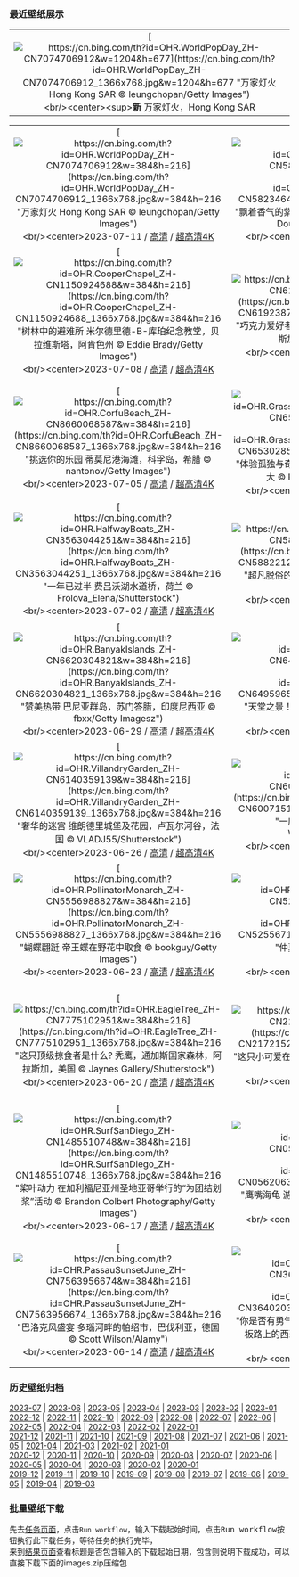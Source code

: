 ### 最近壁纸展示
||
|:---:|
|[![https://cn.bing.com/th?id=OHR.WorldPopDay_ZH-CN7074706912&w=1204&h=677](https://cn.bing.com/th?id=OHR.WorldPopDay_ZH-CN7074706912_1366x768.jpg&w=1204&h=677 "万家灯火&#10;Hong Kong SAR&#10;© leungchopan/Getty Images")](https://cn.bing.com/search?q=%e9%a6%99%e6%b8%af%e7%89%b9%e5%88%ab%e8%a1%8c%e6%94%bf%e5%8c%ba&form=hpcapt&mkt=zh-cn&filters=HpDate:"20230710_1600")<br/><center><sup>**新**</sup>&nbsp;万家灯火，Hong Kong SAR<center/>|

||||
|:---:|:---:|:---:|
|[![https://cn.bing.com/th?id=OHR.WorldPopDay_ZH-CN7074706912&w=384&h=216](https://cn.bing.com/th?id=OHR.WorldPopDay_ZH-CN7074706912_1366x768.jpg&w=384&h=216 "万家灯火&#10;Hong Kong SAR&#10;© leungchopan/Getty Images")](https://cn.bing.com/search?q=%e9%a6%99%e6%b8%af%e7%89%b9%e5%88%ab%e8%a1%8c%e6%94%bf%e5%8c%ba&form=hpcapt&mkt=zh-cn&filters=HpDate:"20230710_1600")<br/><center>2023-07-11 / [高清](https://cn.bing.com/th?id=OHR.WorldPopDay_ZH-CN7074706912_1920x1200.jpg&w=1920&h=1200) / [超高清4K](https://cn.bing.com/th?id=OHR.WorldPopDay_ZH-CN7074706912_UHD.jpg&w=3840&h=2160)<center/>|[![https://cn.bing.com/th?id=OHR.SomersetLavender_ZH-CN5823464763&w=384&h=216](https://cn.bing.com/th?id=OHR.SomersetLavender_ZH-CN5823464763_1366x768.jpg&w=384&h=216 "飘着香气的紫色海洋&#10;萨默塞特郡的薰衣草田，英国&#10;© Doug Chinnery/Getty Images")](https://cn.bing.com/search?q=%e8%96%b0%e8%a1%a3%e8%8d%89&form=hpcapt&mkt=zh-cn&filters=HpDate:"20230709_1600")<br/><center>2023-07-10 / [高清](https://cn.bing.com/th?id=OHR.SomersetLavender_ZH-CN5823464763_1920x1200.jpg&w=1920&h=1200) / [超高清4K](https://cn.bing.com/th?id=OHR.SomersetLavender_ZH-CN5823464763_UHD.jpg&w=3840&h=2160)<center/>|[![https://cn.bing.com/th?id=OHR.MoselleRiver_ZH-CN1283415242&w=384&h=216](https://cn.bing.com/th?id=OHR.MoselleRiver_ZH-CN1283415242_1366x768.jpg&w=384&h=216 "河湾&#10;克罗夫附近的摩泽尔河，德国&#10;© Jorg Greuel/Getty Images")](https://cn.bing.com/search?q=%e6%91%a9%e6%b3%bd%e5%b0%94%e6%b2%b3&form=hpcapt&mkt=zh-cn&filters=HpDate:"20230708_1600")<br/><center>2023-07-09 / [高清](https://cn.bing.com/th?id=OHR.MoselleRiver_ZH-CN1283415242_1920x1200.jpg&w=1920&h=1200) / [超高清4K](https://cn.bing.com/th?id=OHR.MoselleRiver_ZH-CN1283415242_UHD.jpg&w=3840&h=2160)<center/>|
|[![https://cn.bing.com/th?id=OHR.CooperChapel_ZH-CN1150924688&w=384&h=216](https://cn.bing.com/th?id=OHR.CooperChapel_ZH-CN1150924688_1366x768.jpg&w=384&h=216 "树林中的避难所&#10;米尔德里德-B-库珀纪念教堂，贝拉维斯塔，阿肯色州&#10;© Eddie Brady/Getty Images")](https://cn.bing.com/search?q=%e9%98%bf%e8%82%af%e8%89%b2%e5%b7%9e&form=hpcapt&mkt=zh-cn&filters=HpDate:"20230707_1600")<br/><center>2023-07-08 / [高清](https://cn.bing.com/th?id=OHR.CooperChapel_ZH-CN1150924688_1920x1200.jpg&w=1920&h=1200) / [超高清4K](https://cn.bing.com/th?id=OHR.CooperChapel_ZH-CN1150924688_UHD.jpg&w=3840&h=2160)<center/>|[![https://cn.bing.com/th?id=OHR.CocoaPods_ZH-CN6192387360&w=384&h=216](https://cn.bing.com/th?id=OHR.CocoaPods_ZH-CN6192387360_1366x768.jpg&w=384&h=216 "巧克力爱好者最爱的水果&#10;安班加的可可豆荚，马达加斯加&#10;© pierivb/Getty Images")](https://cn.bing.com/search?q=%e5%8f%af%e5%8f%af%e8%b1%86&form=hpcapt&mkt=zh-cn&filters=HpDate:"20230706_1600")<br/><center>2023-07-07 / [高清](https://cn.bing.com/th?id=OHR.CocoaPods_ZH-CN6192387360_1920x1200.jpg&w=1920&h=1200) / [超高清4K](https://cn.bing.com/th?id=OHR.CocoaPods_ZH-CN6192387360_UHD.jpg&w=3840&h=2160)<center/>|[![https://cn.bing.com/th?id=OHR.KissingPenguins_ZH-CN5449471262&w=384&h=216](https://cn.bing.com/th?id=OHR.KissingPenguins_ZH-CN5449471262_1366x768.jpg&w=384&h=216 "接吻的企鹅&#10;南跳岩企鹅，福克兰群岛&#10;© Tony Beck/Getty Images")](https://cn.bing.com/search?q=%e5%8d%97%e8%b7%b3%e5%b2%a9%e4%bc%81%e9%b9%85&form=hpcapt&mkt=zh-cn&filters=HpDate:"20230705_1600")<br/><center>2023-07-06 / [高清](https://cn.bing.com/th?id=OHR.KissingPenguins_ZH-CN5449471262_1920x1200.jpg&w=1920&h=1200) / [超高清4K](https://cn.bing.com/th?id=OHR.KissingPenguins_ZH-CN5449471262_UHD.jpg&w=3840&h=2160)<center/>|
|[![https://cn.bing.com/th?id=OHR.CorfuBeach_ZH-CN8660068587&w=384&h=216](https://cn.bing.com/th?id=OHR.CorfuBeach_ZH-CN8660068587_1366x768.jpg&w=384&h=216 "挑选你的乐园&#10;蒂莫尼港海滩，科孚岛，希腊&#10;© nantonov/Getty Images")](https://cn.bing.com/search?q=%e7%a7%91%e5%ad%9a%e5%b2%9b&form=hpcapt&mkt=zh-cn&filters=HpDate:"20230704_1600")<br/><center>2023-07-05 / [高清](https://cn.bing.com/th?id=OHR.CorfuBeach_ZH-CN8660068587_1920x1200.jpg&w=1920&h=1200) / [超高清4K](https://cn.bing.com/th?id=OHR.CorfuBeach_ZH-CN8660068587_UHD.jpg&w=3840&h=2160)<center/>|[![https://cn.bing.com/th?id=OHR.GrasslandsNationalParkSaskachewan_ZH-CN6530285883&w=384&h=216](https://cn.bing.com/th?id=OHR.GrasslandsNationalParkSaskachewan_ZH-CN6530285883_1366x768.jpg&w=384&h=216 "体验孤独与奇迹&#10;草原国家公园，萨斯喀彻温省，加拿大&#10;© Robert Postma/Getty Images")](https://cn.bing.com/search?q=%e8%8d%89%e5%8e%9f%e5%9b%bd%e5%ae%b6%e5%85%ac%e5%9b%ad&form=hpcapt&mkt=zh-cn&filters=HpDate:"20230703_1600")<br/><center>2023-07-04 / [高清](https://cn.bing.com/th?id=OHR.GrasslandsNationalParkSaskachewan_ZH-CN6530285883_1920x1200.jpg&w=1920&h=1200) / [超高清4K](https://cn.bing.com/th?id=OHR.GrasslandsNationalParkSaskachewan_ZH-CN6530285883_UHD.jpg&w=3840&h=2160)<center/>|[![https://cn.bing.com/th?id=OHR.CoyoteBanff_ZH-CN4183627255&w=384&h=216](https://cn.bing.com/th?id=OHR.CoyoteBanff_ZH-CN4183627255_1366x768.jpg&w=384&h=216 "天气热得让人想嗷嗷叫！&#10;班夫的土狼，加拿大&#10;© Harry Collins/Getty Images")](https://cn.bing.com/search?q=%e5%9c%9f%e7%8b%bc&form=hpcapt&mkt=zh-cn&filters=HpDate:"20230702_1600")<br/><center>2023-07-03 / [高清](https://cn.bing.com/th?id=OHR.CoyoteBanff_ZH-CN4183627255_1920x1200.jpg&w=1920&h=1200) / [超高清4K](https://cn.bing.com/th?id=OHR.CoyoteBanff_ZH-CN4183627255_UHD.jpg&w=3840&h=2160)<center/>|
|[![https://cn.bing.com/th?id=OHR.HalfwayBoats_ZH-CN3563044251&w=384&h=216](https://cn.bing.com/th?id=OHR.HalfwayBoats_ZH-CN3563044251_1366x768.jpg&w=384&h=216 "一年已过半&#10;费吕沃湖水道桥，荷兰&#10;© Frolova_Elena/Shutterstock")](https://cn.bing.com/search?q=%e8%b4%b9%e5%90%95%e6%b2%83%e6%b9%96%e6%b0%b4%e9%81%93%e6%a1%a5&form=hpcapt&mkt=zh-cn&filters=HpDate:"20230701_1600")<br/><center>2023-07-02 / [高清](https://cn.bing.com/th?id=OHR.HalfwayBoats_ZH-CN3563044251_1920x1200.jpg&w=1920&h=1200) / [超高清4K](https://cn.bing.com/th?id=OHR.HalfwayBoats_ZH-CN3563044251_UHD.jpg&w=3840&h=2160)<center/>|[![https://cn.bing.com/th?id=OHR.RomeView_ZH-CN5882212305&w=384&h=216](https://cn.bing.com/th?id=OHR.RomeView_ZH-CN5882212305_1366x768.jpg&w=384&h=216 "超凡脱俗的风景&#10;从意大利圣天使城堡俯瞰罗马&#10;© sborisov/Getty Images")](https://cn.bing.com/search?q=%e7%bd%97%e9%a9%ac&form=hpcapt&mkt=zh-cn&filters=HpDate:"20230630_1600")<br/><center>2023-07-01 / [高清](https://cn.bing.com/th?id=OHR.RomeView_ZH-CN5882212305_1920x1200.jpg&w=1920&h=1200) / [超高清4K](https://cn.bing.com/th?id=OHR.RomeView_ZH-CN5882212305_UHD.jpg&w=3840&h=2160)<center/>|[![https://cn.bing.com/th?id=OHR.ClamBears_ZH-CN5686721500&w=384&h=216](https://cn.bing.com/th?id=OHR.ClamBears_ZH-CN5686721500_1366x768.jpg&w=384&h=216 "孩子，你把鱼扔哪儿了？&#10;棕熊妈妈和幼崽，克拉克湖国家公园和自然保护区，美国阿拉斯加州&#10;© Carlos Carreno/Getty Images")](https://cn.bing.com/search?q=%e6%a3%95%e7%86%8a&form=hpcapt&mkt=zh-cn&filters=HpDate:"20230629_1600")<br/><center>2023-06-30 / [高清](https://cn.bing.com/th?id=OHR.ClamBears_ZH-CN5686721500_1920x1200.jpg&w=1920&h=1200) / [超高清4K](https://cn.bing.com/th?id=OHR.ClamBears_ZH-CN5686721500_UHD.jpg&w=3840&h=2160)<center/>|
|[![https://cn.bing.com/th?id=OHR.BanyakIslands_ZH-CN6620304821&w=384&h=216](https://cn.bing.com/th?id=OHR.BanyakIslands_ZH-CN6620304821_1366x768.jpg&w=384&h=216 "赞美热带&#10;巴尼亚群岛，苏门答腊，印度尼西亚&#10;© fbxx/Getty Imagesz")](https://cn.bing.com/search?q=%e5%b7%b4%e5%b0%bc%e4%ba%9a%e7%be%a4%e5%b2%9b&form=hpcapt&mkt=zh-cn&filters=HpDate:"20230628_1600")<br/><center>2023-06-29 / [高清](https://cn.bing.com/th?id=OHR.BanyakIslands_ZH-CN6620304821_1920x1200.jpg&w=1920&h=1200) / [超高清4K](https://cn.bing.com/th?id=OHR.BanyakIslands_ZH-CN6620304821_UHD.jpg&w=3840&h=2160)<center/>|[![https://cn.bing.com/th?id=OHR.ItalyCinqueTerre_ZH-CN6495965228&w=384&h=216](https://cn.bing.com/th?id=OHR.ItalyCinqueTerre_ZH-CN6495965228_1366x768.jpg&w=384&h=216 "天堂之景！&#10;韦尔纳扎，五渔村，意大利&#10;© Rubin Versigny/Getty Images")](https://cn.bing.com/search?q=%e9%9f%a6%e5%b0%94%e7%ba%b3%e6%89%8e&form=hpcapt&mkt=zh-cn&filters=HpDate:"20230627_1600")<br/><center>2023-06-28 / [高清](https://cn.bing.com/th?id=OHR.ItalyCinqueTerre_ZH-CN6495965228_1920x1200.jpg&w=1920&h=1200) / [超高清4K](https://cn.bing.com/th?id=OHR.ItalyCinqueTerre_ZH-CN6495965228_UHD.jpg&w=3840&h=2160)<center/>|[![https://cn.bing.com/th?id=OHR.SedonaSunset_ZH-CN6289462383&w=384&h=216](https://cn.bing.com/th?id=OHR.SedonaSunset_ZH-CN6289462383_1366x768.jpg&w=384&h=216 "红石的土地&#10;塞多纳，亚利桑那州，美国&#10;© Jonathan Ross/Getty Images")](https://cn.bing.com/search?q=%e5%a1%9e%e5%a4%9a%e7%ba%b3&form=hpcapt&mkt=zh-cn&filters=HpDate:"20230626_1600")<br/><center>2023-06-27 / [高清](https://cn.bing.com/th?id=OHR.SedonaSunset_ZH-CN6289462383_1920x1200.jpg&w=1920&h=1200) / [超高清4K](https://cn.bing.com/th?id=OHR.SedonaSunset_ZH-CN6289462383_UHD.jpg&w=3840&h=2160)<center/>|
|[![https://cn.bing.com/th?id=OHR.VillandryGarden_ZH-CN6140359139&w=384&h=216](https://cn.bing.com/th?id=OHR.VillandryGarden_ZH-CN6140359139_1366x768.jpg&w=384&h=216 "奢华的迷宫&#10;维朗德里城堡及花园，卢瓦尔河谷，法国&#10;© VLADJ55/Shutterstock")](https://cn.bing.com/search?q=%e7%bb%b4%e6%9c%97%e5%be%b7%e9%87%8c%e5%9f%8e%e5%a0%a1&form=hpcapt&mkt=zh-cn&filters=HpDate:"20230625_1600")<br/><center>2023-06-26 / [高清](https://cn.bing.com/th?id=OHR.VillandryGarden_ZH-CN6140359139_1920x1200.jpg&w=1920&h=1200) / [超高清4K](https://cn.bing.com/th?id=OHR.VillandryGarden_ZH-CN6140359139_UHD.jpg&w=3840&h=2160)<center/>|[![https://cn.bing.com/th?id=OHR.PetraTreasury_ZH-CN6007151900&w=384&h=216](https://cn.bing.com/th?id=OHR.PetraTreasury_ZH-CN6007151900_1366x768.jpg&w=384&h=216 "一座宝库&#10;佩特拉的宝库，约旦&#10;© WitthayaP/Shutterstock")](https://cn.bing.com/search?q=%e4%bd%a9%e7%89%b9%e6%8b%89&form=hpcapt&mkt=zh-cn&filters=HpDate:"20230624_1600")<br/><center>2023-06-25 / [高清](https://cn.bing.com/th?id=OHR.PetraTreasury_ZH-CN6007151900_1920x1200.jpg&w=1920&h=1200) / [超高清4K](https://cn.bing.com/th?id=OHR.PetraTreasury_ZH-CN6007151900_UHD.jpg&w=3840&h=2160)<center/>|[![https://cn.bing.com/th?id=OHR.NhaTrang_ZH-CN5834700560&w=384&h=216](https://cn.bing.com/th?id=OHR.NhaTrang_ZH-CN5834700560_1366x768.jpg&w=384&h=216 "海湾之美&#10;芽富湾，芽庄，越南&#10;© Thang Tat Nguyen/Getty Images")](https://cn.bing.com/search?q=%e8%8a%bd%e5%ba%84&form=hpcapt&mkt=zh-cn&filters=HpDate:"20230623_1600")<br/><center>2023-06-24 / [高清](https://cn.bing.com/th?id=OHR.NhaTrang_ZH-CN5834700560_1920x1200.jpg&w=1920&h=1200) / [超高清4K](https://cn.bing.com/th?id=OHR.NhaTrang_ZH-CN5834700560_UHD.jpg&w=3840&h=2160)<center/>|
|[![https://cn.bing.com/th?id=OHR.PollinatorMonarch_ZH-CN5556988827&w=384&h=216](https://cn.bing.com/th?id=OHR.PollinatorMonarch_ZH-CN5556988827_1366x768.jpg&w=384&h=216 "蝴蝶翩跹&#10;帝王蝶在野花中取食&#10;© bookguy/Getty Images")](https://cn.bing.com/search?q=%e5%b8%9d%e7%8e%8b%e8%9d%b6&form=hpcapt&mkt=zh-cn&filters=HpDate:"20230622_1600")<br/><center>2023-06-23 / [高清](https://cn.bing.com/th?id=OHR.PollinatorMonarch_ZH-CN5556988827_1920x1200.jpg&w=1920&h=1200) / [超高清4K](https://cn.bing.com/th?id=OHR.PollinatorMonarch_ZH-CN5556988827_UHD.jpg&w=3840&h=2160)<center/>|[![https://cn.bing.com/th?id=OHR.DragonBoatFestival2023_ZH-CN5255671687&w=384&h=216](https://cn.bing.com/th?id=OHR.DragonBoatFestival2023_ZH-CN5255671687_1366x768.jpg&w=384&h=216 "仲夏端午&#10;中国传统节日端午节&#10;© timekeep/Shutterstock")](https://cn.bing.com/search?q=%e7%ab%af%e5%8d%88%e8%8a%82&form=hpcapt&mkt=zh-cn&filters=HpDate:"20230621_1600")<br/><center>2023-06-22 / [高清](https://cn.bing.com/th?id=OHR.DragonBoatFestival2023_ZH-CN5255671687_1920x1200.jpg&w=1920&h=1200) / [超高清4K](https://cn.bing.com/th?id=OHR.DragonBoatFestival2023_ZH-CN5255671687_UHD.jpg&w=3840&h=2160)<center/>|[![https://cn.bing.com/th?id=OHR.SummerSolstice2023_ZH-CN5038619036&w=384&h=216](https://cn.bing.com/th?id=OHR.SummerSolstice2023_ZH-CN5038619036_1366x768.jpg&w=384&h=216 "夏日仙境&#10;夏日盛开的荷花&#10;© pandemin/Getty Images")](https://cn.bing.com/search?q=%e5%a4%8f%e8%87%b3&form=hpcapt&mkt=zh-cn&filters=HpDate:"20230620_1600")<br/><center>2023-06-21 / [高清](https://cn.bing.com/th?id=OHR.SummerSolstice2023_ZH-CN5038619036_1920x1200.jpg&w=1920&h=1200) / [超高清4K](https://cn.bing.com/th?id=OHR.SummerSolstice2023_ZH-CN5038619036_UHD.jpg&w=3840&h=2160)<center/>|
|[![https://cn.bing.com/th?id=OHR.EagleTree_ZH-CN7775102951&w=384&h=216](https://cn.bing.com/th?id=OHR.EagleTree_ZH-CN7775102951_1366x768.jpg&w=384&h=216 "这只顶级掠食者是什么?&#10;秃鹰，通加斯国家森林，阿拉斯加，美国&#10;© Jaynes Gallery/Shutterstock")](https://cn.bing.com/search?q=%e7%a7%83%e9%b9%b0&form=hpcapt&mkt=zh-cn&filters=HpDate:"20230619_1600")<br/><center>2023-06-20 / [高清](https://cn.bing.com/th?id=OHR.EagleTree_ZH-CN7775102951_1920x1200.jpg&w=1920&h=1200) / [超高清4K](https://cn.bing.com/th?id=OHR.EagleTree_ZH-CN7775102951_UHD.jpg&w=3840&h=2160)<center/>|[![https://cn.bing.com/th?id=OHR.Fawn_ZH-CN2172152960&w=384&h=216](https://cn.bing.com/th?id=OHR.Fawn_ZH-CN2172152960_1366x768.jpg&w=384&h=216 "这只小可爱在哪里?&#10;奔跑在诺曼底草地上的小狍，法国&#10;© Gerard Lacz/Minden")](https://cn.bing.com/search?q=%e7%8b%8d&form=hpcapt&mkt=zh-cn&filters=HpDate:"20230618_1600")<br/><center>2023-06-19 / [高清](https://cn.bing.com/th?id=OHR.Fawn_ZH-CN2172152960_1920x1200.jpg&w=1920&h=1200) / [超高清4K](https://cn.bing.com/th?id=OHR.Fawn_ZH-CN2172152960_UHD.jpg&w=3840&h=2160)<center/>|[![https://cn.bing.com/th?id=OHR.TernFather_ZH-CN1860589914&w=384&h=216](https://cn.bing.com/th?id=OHR.TernFather_ZH-CN1860589914_1366x768.jpg&w=384&h=216 "值班爸爸&#10;普通燕鸥父亲和宝宝，长岛，纽约州，美国&#10;© Vicki Jauron, Babylon and Beyond Photography/Getty Images")](https://cn.bing.com/search?q=%e7%88%b6%e4%ba%b2%e8%8a%82&form=hpcapt&mkt=zh-cn&filters=HpDate:"20230617_1600")<br/><center>2023-06-18 / [高清](https://cn.bing.com/th?id=OHR.TernFather_ZH-CN1860589914_1920x1200.jpg&w=1920&h=1200) / [超高清4K](https://cn.bing.com/th?id=OHR.TernFather_ZH-CN1860589914_UHD.jpg&w=3840&h=2160)<center/>|
|[![https://cn.bing.com/th?id=OHR.SurfSanDiego_ZH-CN1485510748&w=384&h=216](https://cn.bing.com/th?id=OHR.SurfSanDiego_ZH-CN1485510748_1366x768.jpg&w=384&h=216 "桨叶动力&#10;在加利福尼亚州圣地亚哥举行的“为团结划桨”活动&#10;© Brandon Colbert Photography/Getty Images")](https://cn.bing.com/search?q=%e5%9b%bd%e9%99%85%e5%86%b2%e6%b5%aa%e6%97%a5&form=hpcapt&mkt=zh-cn&filters=HpDate:"20230616_1600")<br/><center>2023-06-17 / [高清](https://cn.bing.com/th?id=OHR.SurfSanDiego_ZH-CN1485510748_1920x1200.jpg&w=1920&h=1200) / [超高清4K](https://cn.bing.com/th?id=OHR.SurfSanDiego_ZH-CN1485510748_UHD.jpg&w=3840&h=2160)<center/>|[![https://cn.bing.com/th?id=OHR.HawksbillTurtle_ZH-CN0562063994&w=384&h=216](https://cn.bing.com/th?id=OHR.HawksbillTurtle_ZH-CN0562063994_1366x768.jpg&w=384&h=216 "鹰嘴海龟&#10;游泳的鹰嘴海龟， 冲绳，日本&#10;© Robert Mallon/Getty Images")](https://cn.bing.com/search?q=%e9%b9%b0%e5%98%b4%e6%b5%b7%e9%be%9f&form=hpcapt&mkt=zh-cn&filters=HpDate:"20230615_1600")<br/><center>2023-06-16 / [高清](https://cn.bing.com/th?id=OHR.HawksbillTurtle_ZH-CN0562063994_1920x1200.jpg&w=1920&h=1200) / [超高清4K](https://cn.bing.com/th?id=OHR.HawksbillTurtle_ZH-CN0562063994_UHD.jpg&w=3840&h=2160)<center/>|[![https://cn.bing.com/th?id=OHR.SmokyFireflies_ZH-CN3840923626&w=384&h=216](https://cn.bing.com/th?id=OHR.SmokyFireflies_ZH-CN3840923626_1366x768.jpg&w=384&h=216 "一闪一闪亮晶晶（的小虫子）&#10;同步萤火虫，大烟山国家公园，田纳西州，美国&#10;© Floris Van Bruegel/Minden Pictures")](https://cn.bing.com/search?q=%e8%90%a4%e7%81%ab%e8%99%ab&form=hpcapt&mkt=zh-cn&filters=HpDate:"20230614_1600")<br/><center>2023-06-15 / [高清](https://cn.bing.com/th?id=OHR.SmokyFireflies_ZH-CN3840923626_1920x1200.jpg&w=1920&h=1200) / [超高清4K](https://cn.bing.com/th?id=OHR.SmokyFireflies_ZH-CN3840923626_UHD.jpg&w=3840&h=2160)<center/>|
|[![https://cn.bing.com/th?id=OHR.PassauSunsetJune_ZH-CN7563956674&w=384&h=216](https://cn.bing.com/th?id=OHR.PassauSunsetJune_ZH-CN7563956674_1366x768.jpg&w=384&h=216 "巴洛克风盛宴&#10;多瑙河畔的帕绍市，巴伐利亚，德国&#10;© Scott Wilson/Alamy")](https://cn.bing.com/search?q=%e5%be%b7%e5%9b%bd%e5%b8%95%e7%bb%8d&form=hpcapt&mkt=zh-cn&filters=HpDate:"20230613_1600")<br/><center>2023-06-14 / [高清](https://cn.bing.com/th?id=OHR.PassauSunsetJune_ZH-CN7563956674_1920x1200.jpg&w=1920&h=1200) / [超高清4K](https://cn.bing.com/th?id=OHR.PassauSunsetJune_ZH-CN7563956674_UHD.jpg&w=3840&h=2160)<center/>|[![https://cn.bing.com/th?id=OHR.OkefenokeeSwamp_ZH-CN3640203783&w=384&h=216](https://cn.bing.com/th?id=OHR.OkefenokeeSwamp_ZH-CN3640203783_1366x768.jpg&w=384&h=216 "你是否有勇气进入这片茂密的沼泽&#10;奥克弗诺基沼泽木板路上的西班牙苔藓，佐治亚州，美国&#10;© Emmer Photo/Alamy")](https://cn.bing.com/search?q=%e5%a5%a5%e5%85%8b%e5%bc%97%e8%af%ba%e5%9f%ba%e6%b2%bc%e6%b3%bd&form=hpcapt&mkt=zh-cn&filters=HpDate:"20230612_1600")<br/><center>2023-06-13 / [高清](https://cn.bing.com/th?id=OHR.OkefenokeeSwamp_ZH-CN3640203783_1920x1200.jpg&w=1920&h=1200) / [超高清4K](https://cn.bing.com/th?id=OHR.OkefenokeeSwamp_ZH-CN3640203783_UHD.jpg&w=3840&h=2160)<center/>|[![https://cn.bing.com/th?id=OHR.BigBendAnniv_ZH-CN3445097868&w=384&h=216](https://cn.bing.com/th?id=OHR.BigBendAnniv_ZH-CN3445097868_1366x768.jpg&w=384&h=216 "大弯的生日&#10;仙人掌植物，得克萨斯州大弯国家公园，美国&#10;© Tim Fitzharris/Minden Pictures")](https://cn.bing.com/search?q=%e5%a4%a7%e5%bc%af%e5%9b%bd%e5%ae%b6%e5%85%ac%e5%9b%ad%ef%bc%8c%e5%be%97%e5%85%8b%e8%90%a8%e6%96%af%e5%b7%9e&form=hpcapt&mkt=zh-cn&filters=HpDate:"20230611_1600")<br/><center>2023-06-12 / [高清](https://cn.bing.com/th?id=OHR.BigBendAnniv_ZH-CN3445097868_1920x1200.jpg&w=1920&h=1200) / [超高清4K](https://cn.bing.com/th?id=OHR.BigBendAnniv_ZH-CN3445097868_UHD.jpg&w=3840&h=2160)<center/>|


### 历史壁纸归档
[2023-07](views/2023/2023-07.md) | [2023-06](views/2023/2023-06.md) | [2023-05](views/2023/2023-05.md) | [2023-04](views/2023/2023-04.md) | [2023-03](views/2023/2023-03.md) | [2023-02](views/2023/2023-02.md) | [2023-01](views/2023/2023-01.md)  
[2022-12](views/2022/2022-12.md) | [2022-11](views/2022/2022-11.md) | [2022-10](views/2022/2022-10.md) | [2022-09](views/2022/2022-09.md) | [2022-08](views/2022/2022-08.md) | [2022-07](views/2022/2022-07.md) | [2022-06](views/2022/2022-06.md) | [2022-05](views/2022/2022-05.md) | [2022-04](views/2022/2022-04.md) | [2022-03](views/2022/2022-03.md) | [2022-02](views/2022/2022-02.md) | [2022-01](views/2022/2022-01.md)  
[2021-12](views/2021/2021-12.md) | [2021-11](views/2021/2021-11.md) | [2021-10](views/2021/2021-10.md) | [2021-09](views/2021/2021-09.md) | [2021-08](views/2021/2021-08.md) | [2021-07](views/2021/2021-07.md) | [2021-06](views/2021/2021-06.md) | [2021-05](views/2021/2021-05.md) | [2021-04](views/2021/2021-04.md) | [2021-03](views/2021/2021-03.md) | [2021-02](views/2021/2021-02.md) | [2021-01](views/2021/2021-01.md)  
[2020-12](views/2020/2020-12.md) | [2020-11](views/2020/2020-11.md) | [2020-10](views/2020/2020-10.md) | [2020-09](views/2020/2020-09.md) | [2020-08](views/2020/2020-08.md) | [2020-07](views/2020/2020-07.md) | [2020-06](views/2020/2020-06.md) | [2020-05](views/2020/2020-05.md) | [2020-04](views/2020/2020-04.md) | [2020-03](views/2020/2020-03.md) | [2020-02](views/2020/2020-02.md) | [2020-01](views/2020/2020-01.md)  
[2019-12](views/2019/2019-12.md) | [2019-11](views/2019/2019-11.md) | [2019-10](views/2019/2019-10.md) | [2019-09](views/2019/2019-09.md) | [2019-08](views/2019/2019-08.md) | [2019-07](views/2019/2019-07.md) | [2019-06](views/2019/2019-06.md) | [2019-05](views/2019/2019-05.md) | [2019-04](views/2019/2019-04.md) | [2019-03](views/2019/2019-03.md)


### 批量壁纸下载
先去[任务页面](https://github.com/wefashe/image-save/actions/workflows/mydown.yml)，点击`Run workflow`，输入下载起始时间，点击<kbd>Run workflow</kbd>按钮执行此下载任务，等待任务的执行完毕，  
来到[结果页面](https://github.com/wefashe/image-save/releases/tag/down_zip_tag)查看标题是否包含输入的下载起始日期，包含则说明下载成功，可以直接下载下面的images.zip压缩包  
